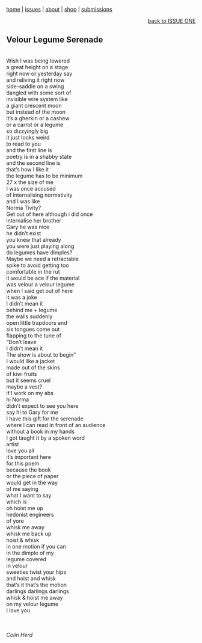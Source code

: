 [home](index.md) | [issues](issues.md) | [about](about.md) | [shop](shop.md)  |  [submissions](submit.md)

<div align="right">
  <a href="issueone.md">back to ISSUE ONE</a>
</div>

## Velour Legume Serenade <br>
<br>
Wish I was being lowered <br>
a great height on a stage <br>
right now or yesterday say <br>
and reliving it right now <br>
side-saddle on a swing <br>
dangled with some sort of <br>
invisible wire system like <br>
a giant crescent moon <br>
but instead of the moon <br>
it’s a gherkin or a cashew <br>
or a carrot or a legume <br>
so dizzyingly big <br>
it just looks weird <br>
to read to you <br>
and the first line is <br>
poetry is in a shabby state <br>
and the second line is <br>
that’s how I like it <br>
the legume has to be minimum <br>
27 x the size of me <br>
I was once accused <br>
of internalising normativity <br>
and I was like <br>
Norma Tivity? <br>
Get out of here
although i did once <br>
internalise her brother <br>
Gary he was nice <br>
he didn’t exist <br>
you knew that already <br>
you were just playing along <br>
do legumes have dimples? <br>
Maybe we need a retractable <br>
spike to avoid getting too <br>
comfortable in the rut <br>
it would be ace if the material <br>
was velour a velour legume <br>
when I said get out of here <br>
it was a joke <br>
I didn’t mean it <br>
behind me + legume <br>
the walls suddenly <br>
open little trapdoors and <br>
six tongues come out <br>
flapping to the tune of <br>
“Don’t leave <br>
I didn’t mean it <br>
The show is about to begin” <br>
I would like a jacket <br>
made out of the skins <br>
of kiwi fruits <br>
but it seems cruel   <br>
maybe a vest?  <br>
if I work on my abs  <br>
hi Norma  <br>
didn’t expect to see you here  <br>
say hi to Gary for me  <br>
I have this gift for the serenade  <br>
where I can read in front of an audience  <br> 
without a book in my hands  <br>
I got taught it by a spoken word  <br>
artist  <br>
love you all  <br>
it’s important here  <br>
for this poem  <br>
because the book  <br>
or the piece of paper  <br>
would get in the way  <br>
of me saying  <br>
what I want to say  <br>
which is  <br>
oh hoist me up  <br>
hedonist engineers  <br>
of yore  <br>
whisk me away  <br>
whisk me back up  <br>
hoist & whisk  <br>
in one motion if you can  <br>
in the dimple of my   <br>
legume covered  <br>
in velour  <br>
sweeties twist your hips  <br>
and hoist and whisk  <br>
that’s it that’s the motion  <br>
darlings darlings darlings  <br>
whisk & hoist me away  <br>
on my velour legume  <br>
I love you <br>
 <br>
  <br>

  *Colin Herd*
